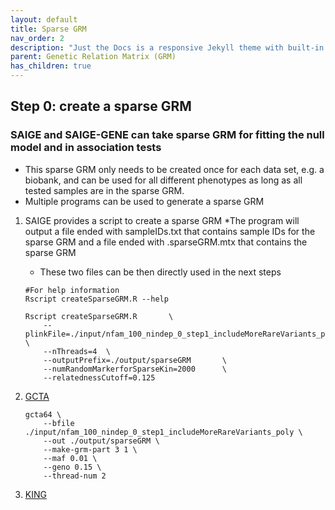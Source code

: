 ```yaml
---
layout: default
title: Sparse GRM
nav_order: 2
description: "Just the Docs is a responsive Jekyll theme with built-in search that is easily customizable and hosted on GitHub Pages."
parent: Genetic Relation Matrix (GRM)
has_children: true
---
```


## Step 0: create a sparse GRM


### SAIGE and SAIGE-GENE can take sparse GRM for fitting the null model and in association tests

* This sparse GRM only needs to be created once for each data set, e.g. a biobank,  and can be used for all different phenotypes as long as all tested samples are in the sparse GRM.
* Multiple programs can be used to generate a sparse GRM


1. SAIGE provides a script to create a sparse GRM
    *The program will output a file ended with sampleIDs.txt that contains sample IDs for the sparse GRM and a file ended with .sparseGRM.mtx that contains the sparse GRM
    * These two files can be then directly used in the next steps 

    ```
    #For help information
    Rscript createSparseGRM.R --help
    ```


    ``` 
    Rscript createSparseGRM.R       \
        --plinkFile=./input/nfam_100_nindep_0_step1_includeMoreRareVariants_poly \
        --nThreads=4  \
        --outputPrefix=./output/sparseGRM       \
        --numRandomMarkerforSparseKin=2000      \
        --relatednessCutoff=0.125
    ```
2. [GCTA](https://yanglab.westlake.edu.cn/software/gcta/#MakingaGRM)

    ```
    gcta64 \
        --bfile ./input/nfam_100_nindep_0_step1_includeMoreRareVariants_poly \
        --out ./output/sparseGRM \
        --make-grm-part 3 1 \
        --maf 0.01 \
        --geno 0.15 \
        --thread-num 2
    ```

3. [KING](https://www.kingrelatedness.com/manual.shtml)

